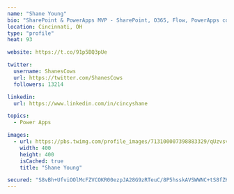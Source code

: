 ```yaml
---
name: "Shane Young"
bio: "SharePoint & PowerApps MVP - SharePoint, O365, Flow, PowerApps consulting? @PowerApps911 | Pure Snark? You found it."
location: Cincinnati, OH
type: "profile"
heat: 93

website: https://t.co/91p5BQ3pUe

twitter:
  username: ShanesCows
  url: https://twitter.com/ShanesCows
  followers: 13214

linkedin:
  url: https://www.linkedin.com/in/cincyshane

topics:
  - Power Apps

images:
  - url: https://pbs.twimg.com/profile_images/713100007398883329/qUzvsvQ3_400x400.jpg
    width: 400
    height: 400
    isCached: true
    title: "Shane Young"

secured: "S8vBh+UfviOOlMcFZVCOKR00ezpJA28G9zRTeuC/8P5hsskAVSWWNC+tS8fZKtg6Bjh5FK4/YZ+A19MeecPTIQvmltICJe+xmQUm6w1BMRSJvsKaZW5jFL249SdShVGgCHKJezjZsSbfyHeBbs3r4sJiXY8jNBrgITUlgTHhT/BciEpDeZLpTU7dDKV/J8C7Ni02RJVrVyrOHqu0fSconCpQ4HuBqhs2tAvu8ywrTrkgilViKTW8vcqLTXqioYUNpGTOOLXQbMQ4MT3hTEAHtf6wpPG5b8Pka0wZabB34MIE76ZXMIfPZ5SwpFKYg7UMzRbq5CTuLkbR/YpArQh/5/s1ZxRcl6olu/zXB/Y6fMB703GwaY74kcWAWT1xBxthGrOX+V1I1aJ4qDZq/N6V6L4tGr++n1bcRtPPbXj1z5k=;C63ZwVo168NxOpSr6n23xw=="
---
```



